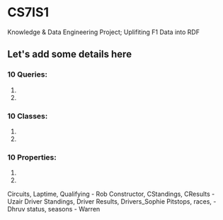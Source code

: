 # CS7IS1
Knowledge &amp; Data Engineering Project; Uplifiting F1 Data into RDF

## Let's add some details here ##

### 10 Queries: ###  
1.
2.


### 10 Classes: ###  
1.
2. 

### 10 Properties: ###  
1.
2.

Circuits, Laptime, Qualifying - Rob
Constructor, CStandings, CResults - Uzair
Driver Standings, Driver Results, Drivers_Sophie
Pitstops, races,  - Dhruv
status, seasons - Warren
